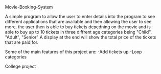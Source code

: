 Movie-Booking-System

A simple program to allow the user to enter details into the program to see different applications that are avaliable and then allowing the user to see more.
the user then is able to buy tickets depedning on the movie and is able to buy up to 10 tickets in three diffrent age categories being "Child", "Adult", "Senior"
A display at the end will show the total price of the tickets that are paid for.

Some of the main features of this project are: 
-Add tickets up
-Loop categories

College project 
